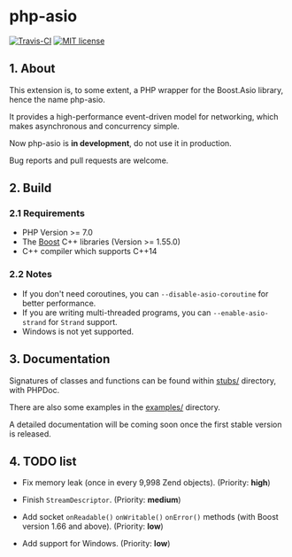 # php-asio

[![Travis-CI](https://travis-ci.org/CismonX/php-asio.svg?branch=master)](https://travis-ci.org/CismonX/php-asio)
[![MIT license](https://img.shields.io/badge/licence-MIT-blue.svg)](https://opensource.org/licenses/MIT)

## 1. About

This extension is, to some extent, a PHP wrapper for the Boost.Asio library, hence the name php-asio.

It provides a high-performance event-driven model for networking, which makes asynchronous and concurrency simple.

Now php-asio is **in development**, do not use it in production.

Bug reports and pull requests are welcome.

## 2. Build

### 2.1 Requirements

* PHP Version >= 7.0
* The [Boost](http://www.boost.org/) C++ libraries (Version >= 1.55.0)
* C++ compiler which supports C++14

### 2.2 Notes

* If you don't need coroutines, you can `--disable-asio-coroutine` for better performance.
* If you are writing multi-threaded programs, you can `--enable-asio-strand` for `Strand` support.
* Windows is not yet supported.

## 3. Documentation

Signatures of classes and functions can be found within [stubs/](stubs/) directory, with PHPDoc.

There are also some examples in the [examples/](examples/) directory.

A detailed documentation will be coming soon once the first stable version is released.

## 4. TODO list

* Fix memory leak (once in every 9,998 Zend objects). (Priority: **high**)

* Finish `StreamDescriptor`. (Priority: **medium**)

* Add socket `onReadable()` `onWritable()` `onError()` methods (with Boost version 1.66 and above). (Priority: **low**)

* Add support for Windows. (Priority: **low**)